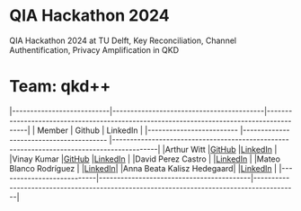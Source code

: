 # QIA Hackathon 2024
QIA Hackathon 2024 at TU Delft, Key Reconciliation, Channel Authentification, Privacy Amplification in QKD

# Team: qkd++
|---------------------------|------------------------------------------|------------------------------------------------------------------------------------------|
| Member                    | Github                                   | LinkedIn                                                                                 |
|-------------------------  |----------------------------------------  |------------------------------------------------------------------------------------------|
|Arthur Witt                |[GitHub](https://github.com/ArthurWitt)   |[LinkedIn](https://www.linkedin.com/in/arthur-witt-428454297/)                            |
|Vinay Kumar                |[GitHub](https://github.com/vk9696)       |[LinkedIn](https://www.linkedin.com/in/imvk9696/)                                         |
|David Perez Castro         |                                          |[LinkedIn](https://www.linkedin.com/in/david-perez-castro-0923701b9/)                     |
|Mateo Blanco Rodríguez     |                                          |[LinkedIn](https://www.linkedin.com/in/mateo-maximiliano-blanco-rodr%C3%ADguez-3b9b761ab/)|
|Anna Beata Kalisz Hedegaard|                                          |[LinkedIn](https://www.linkedin.com/in/annabeata/)                                        |
|---------------------------|------------------------------------------|------------------------------------------------------------------------------------------|
